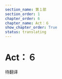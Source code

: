 ```yaml
---
section_name: 第１部
section_order: 1
chapter_order: 6
chapter_name: Act：６
show_chapter_order: True
status: translating
---
```


# Act：６
待翻译
